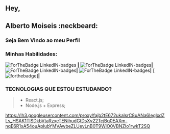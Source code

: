 
<!--
**albertomoiseisdev/albertomoiseisdev** is a ✨ _special_ ✨ repository because its `README.md` (this file) appears on your GitHub profile.

Here are some ideas to get you started:

### Hey,

- 🔭 I’m currently working on ...
- 🌱 I’m currently learning ...
- 👯 I’m looking to collaborate on ...
- 🤔 I’m looking for help with ...
- 💬 Ask me about ...
- 📫 How to reach me: ...
- 😄 Pronouns: ...
- ⚡ Fun fact: ...
-->
## Hey,

## Alberto Moiseis :neckbeard:

### Seja Bem Vindo ao meu Perfil

### Minhas Habilidades:
 ![ForTheBadge LinkedIN-badges](https://forthebadge.com/images/badges/uses-html.svg) **|**
 ![ForTheBadge LinkedIN-badges](ttps://forthebadge.com/images/badges/uses-css.svg)**|**
 ![ForTheBadge LinkedIN-badges](https://forthebadge.com/images/badges/uses-git.svg)**|**
 ![ForTheBadge LinkedIN-badges]( https://forthebadge.com/images/badges/uses-js.svg)**|**
 [![forthebadge](https://forthebadge.com/images/badges/contains-cat-gifs.svg)]**|**

### TECNOLOGIAS QUE ESTOU ESTUDANDO?
 >- React.js;
 >- Node.js + Express;

https://lh3.googleusercontent.com/proxy/fajb2tE672ukalsrC8uANa6IeglxdZLs_HSAK1TlSDkbVtaRzxeTENihudGtDsXv22TcjBq0EAXm-nqE6R1xA54ouApIubYMVAwbeZLUevLnB0T9WlO0VBNZIo1rwkT2SQ
